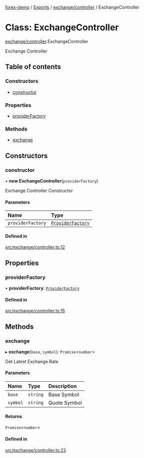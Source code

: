 [forex-demo](../README.md) / [Exports](../modules.md) / [exchange/controller](../modules/exchange_controller.md) / ExchangeController

# Class: ExchangeController

[exchange/controller](../modules/exchange_controller.md).ExchangeController

Exchange Controller

## Table of contents

### Constructors

- [constructor](exchange_controller.ExchangeController.md#constructor)

### Properties

- [providerFactory](exchange_controller.ExchangeController.md#providerfactory)

### Methods

- [exchange](exchange_controller.ExchangeController.md#exchange)

## Constructors

### constructor

• **new ExchangeController**(`providerFactory`)

Exchange Controller Constructor

#### Parameters

| Name              | Type                                                         |
| :---------------- | :----------------------------------------------------------- |
| `providerFactory` | [`ProviderFactory`](lib_provider_factory.ProviderFactory.md) |

#### Defined in

[src/exchange/controller.ts:12](https://github.com/suphero/forex-demo/blob/2d16766/src/exchange/controller.ts#L12)

## Properties

### providerFactory

• **providerFactory**: [`ProviderFactory`](lib_provider_factory.ProviderFactory.md)

#### Defined in

[src/exchange/controller.ts:15](https://github.com/suphero/forex-demo/blob/2d16766/src/exchange/controller.ts#L15)

## Methods

### exchange

▸ **exchange**(`base`, `symbol`): `Promise`<`number`\>

Get Latest Exchange Rate

#### Parameters

| Name     | Type     | Description  |
| :------- | :------- | :----------- |
| `base`   | `string` | Base Symbol  |
| `symbol` | `string` | Quote Symbol |

#### Returns

`Promise`<`number`\>

#### Defined in

[src/exchange/controller.ts:23](https://github.com/suphero/forex-demo/blob/2d16766/src/exchange/controller.ts#L23)
